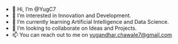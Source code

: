 - 👋 Hi, I’m @YugC7
- 👀 I’m interested in Innovation and Development.
- 🌱 I’m currently learning Artificial Intelligence and Data Science.
- 💞️ I’m looking to collaborate on Ideas and Projects.
- 📫 You can reach out to me on yugandhar.chawale7@gmail.com

<!---
YugC7/YugC7 is a ✨ special ✨ repository because its `README.md` (this file) appears on your GitHub profile.
You can click the Preview link to take a look at your changes.
--->
